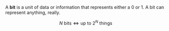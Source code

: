 A **bit** is a unit of data or information that represents either a 0 or 1. A bit can represent anything, really.

$$
N \text{ bits} \iff \text{up to } 2^N \text{ things}
$$